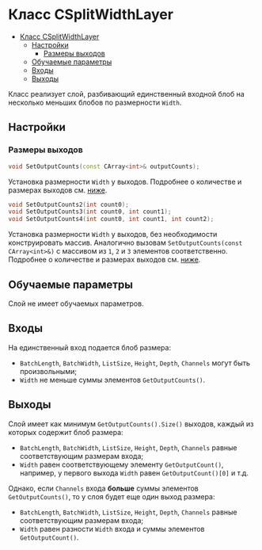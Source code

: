 # Класс CSplitWidthLayer

<!-- TOC -->

- [Класс CSplitWidthLayer](#класс-csplitwidthlayer)
    - [Настройки](#настройки)
        - [Размеры выходов](#размеры-выходов)
    - [Обучаемые параметры](#обучаемые-параметры)
    - [Входы](#входы)
    - [Выходы](#выходы)

<!-- /TOC -->

Класс реализует слой, разбивающий единственный входной блоб на несколько меньших блобов по размерности `Width`.

## Настройки

### Размеры выходов

```c++
void SetOutputCounts(const CArray<int>& outputCounts);
```

Установка размерности `Width` у выходов. Подробнее о количестве и размерах выходов см. [ниже](#выходы).

```c++
void SetOutputCounts2(int count0);
void SetOutputCounts3(int count0, int count1);
void SetOutputCounts4(int count0, int count1, int count2);
```

Установка размерности `Width` у выходов, без необходимости конструировать массив. Аналогично вызовам `SetOutputCounts(const CArray<int>&)` с массивом из `1`, `2` и `3` элементов соответственно. Подробнее о количестве и размерах выходов см. [ниже](#выходы).

## Обучаемые параметры

Слой не имеет обучаемых параметров.

## Входы

На единственный вход подается блоб размера:

- `BatchLength`, `BatchWidth`, `ListSize`, `Height`, `Depth`, `Channels` могут быть произвольными;
- `Width` не меньше суммы элементов `GetOutputCounts()`.

## Выходы

Слой имеет как минимум `GetOutputCounts().Size()` выходов, каждый из которых содержит блоб размера:

- `BatchLength`, `BatchWidth`, `ListSize`, `Height`, `Depth`, `Channels` равные соответствующим размерам входа;
- `Width` равен соответствующему элементу `GetOutputCount()`, например, у первого выхода `Width` равен `GetOutputCount()[0]` и т.д.

Однако, если `Channels` входа **больше** суммы элементов `GetOutputCounts()`, то у слоя будет еще один выход размера:

- `BatchLength`, `BatchWidth`, `ListSize`, `Height`, `Depth`, `Channels` равные соответствующим размерам входа;
- `Width` равен разности `Width` входа и суммы элементов `GetOutputCount()`.
